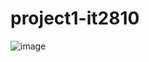 # project1-it2810
![image](https://user-images.githubusercontent.com/69582650/192053650-46b80512-af58-47fc-baff-5a8b11614970.png)
